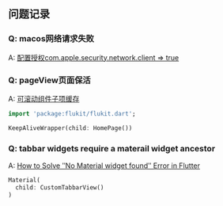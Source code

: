 ## 问题记录

### Q: macos网络请求失败
A: [配置授权com.apple.security.network.client => true](https://flutter.cn/docs/development/platform-integration/macos/building)

### Q: pageView页面保活
A: [可滚动组件子项缓存](https://book.flutterchina.club/chapter6/keepalive.html#_6-8-1-automatickeepalive)

```dart
import 'package:flukit/flukit.dart';

KeepAliveWrapper(child: HomePage())
```

### Q: tabbar widgets require a materail widget ancestor
A: [How to Solve ʺNo Material widget foundʺ Error in Flutter](https://www.fluttercampus.com/guide/190/how-to-solve-no-meterial-widget-found-error-in-flutter/)

```dart
Material(
  child: CustomTabbarView()
)
```